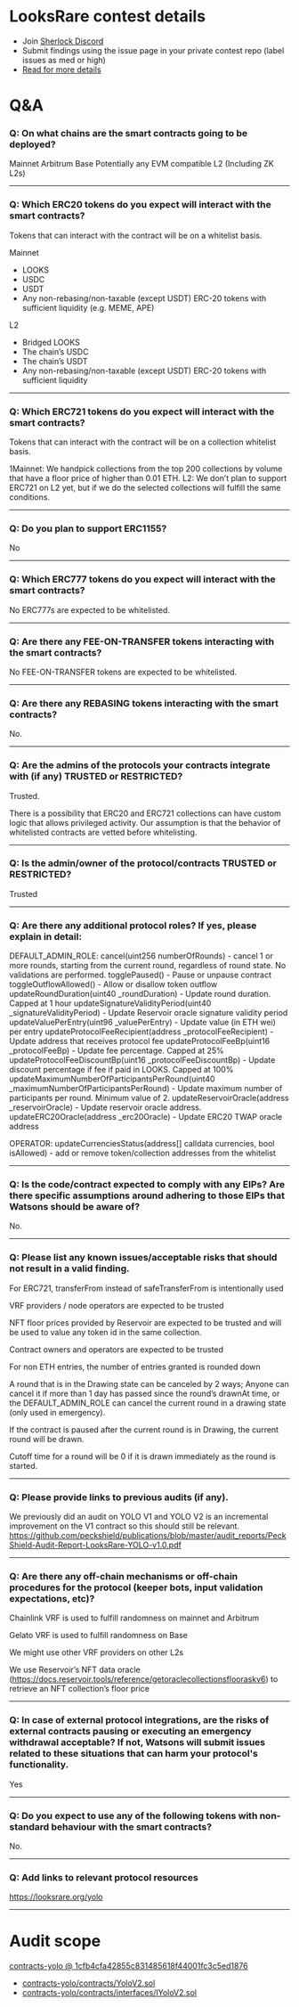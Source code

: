 
# LooksRare contest details

- Join [Sherlock Discord](https://discord.gg/MABEWyASkp)
- Submit findings using the issue page in your private contest repo (label issues as med or high)
- [Read for more details](https://docs.sherlock.xyz/audits/watsons)

# Q&A

### Q: On what chains are the smart contracts going to be deployed?
Mainnet
Arbitrum
Base
Potentially any EVM compatible L2 (Including ZK L2s)

___

### Q: Which ERC20 tokens do you expect will interact with the smart contracts? 
Tokens that can interact with the contract will be on a whitelist basis.

Mainnet
- LOOKS
- USDC
- USDT
- Any non-rebasing/non-taxable (except USDT) ERC-20 tokens with sufficient liquidity (e.g. MEME, APE)

L2
- Bridged LOOKS
- The chain’s USDC
- The chain’s USDT
- Any non-rebasing/non-taxable (except USDT) ERC-20 tokens with sufficient liquidity

___

### Q: Which ERC721 tokens do you expect will interact with the smart contracts? 
Tokens that can interact with the contract will be on a collection whitelist basis.

1Mainnet: We handpick collections from the top 200 collections by volume that have a floor price of higher than 0.01 ETH.
L2: We don’t plan to support ERC721 on L2 yet, but if we do the selected collections will fulfill the same conditions.

___

### Q: Do you plan to support ERC1155?
No
___

### Q: Which ERC777 tokens do you expect will interact with the smart contracts? 
No ERC777s are expected to be whitelisted.
___

### Q: Are there any FEE-ON-TRANSFER tokens interacting with the smart contracts?

No FEE-ON-TRANSFER tokens are expected to be whitelisted.
___

### Q: Are there any REBASING tokens interacting with the smart contracts?

No.
___

### Q: Are the admins of the protocols your contracts integrate with (if any) TRUSTED or RESTRICTED?
Trusted.

There is a possibility that ERC20 and ERC721 collections can have custom logic that allows privileged activity. Our assumption is that the behavior of whitelisted contracts are vetted before whitelisting.

___

### Q: Is the admin/owner of the protocol/contracts TRUSTED or RESTRICTED?
Trusted
___

### Q: Are there any additional protocol roles? If yes, please explain in detail:
DEFAULT_ADMIN_ROLE:
cancel(uint256 numberOfRounds) - cancel 1 or more rounds, starting from the current round, regardless of round state. No validations are performed.
togglePaused() - Pause or unpause contract
toggleOutflowAllowed() - Allow or disallow token outflow
updateRoundDuration(uint40 _roundDuration) - Update round duration. Capped at 1 hour
updateSignatureValidityPeriod(uint40 _signatureValidityPeriod) - Update Reservoir oracle signature validity period
updateValuePerEntry(uint96 _valuePerEntry) - Update value (in ETH wei) per entry
updateProtocolFeeRecipient(address _protocolFeeRecipient) - Update address that receives protocol fee
updateProtocolFeeBp(uint16 _protocolFeeBp) - Update fee percentage. Capped at 25%
updateProtocolFeeDiscountBp(uint16 _protocolFeeDiscountBp) - Update discount percentage if fee if paid in LOOKS. Capped at 100%
updateMaximumNumberOfParticipantsPerRound(uint40 _maximumNumberOfParticipantsPerRound) - Update maximum number of participants per round. Minimum value of 2.
updateReservoirOracle(address _reservoirOracle) - Update reservoir oracle address.
updateERC20Oracle(address _erc20Oracle) - Update ERC20 TWAP oracle address
 

OPERATOR:
 updateCurrenciesStatus(address[] calldata currencies, bool isAllowed) - add or remove token/collection addresses from the whitelist

___

### Q: Is the code/contract expected to comply with any EIPs? Are there specific assumptions around adhering to those EIPs that Watsons should be aware of?
No.
___

### Q: Please list any known issues/acceptable risks that should not result in a valid finding.
For ERC721, transferFrom instead of safeTransferFrom is intentionally used

VRF providers / node operators are expected to be trusted

NFT floor prices provided by Reservoir are expected to be trusted and will be used to value any token id in the same collection.

Contract owners and operators are expected to be trusted

For non ETH entries, the number of entries granted is rounded down

A round that is in the Drawing state can be canceled by 2 ways; Anyone can cancel it if more than 1 day has passed since the round’s drawnAt time, or the DEFAULT_ADMIN_ROLE can cancel the current round in a drawing state (only used in emergency).

If the contract is paused after the current round is in Drawing, the current round will be drawn.

Cutoff time for a round will be 0 if it is drawn immediately as the round is started.

___

### Q: Please provide links to previous audits (if any).
We previously did an audit on YOLO V1 and YOLO V2 is an incremental improvement on the V1 contract so this should still be relevant.
https://github.com/peckshield/publications/blob/master/audit_reports/PeckShield-Audit-Report-LooksRare-YOLO-v1.0.pdf 
___

### Q: Are there any off-chain mechanisms or off-chain procedures for the protocol (keeper bots, input validation expectations, etc)?
Chainlink VRF is used to fulfill randomness on mainnet and Arbitrum

Gelato VRF is used to fulfill randomness on Base

We might use other VRF providers on other L2s

We use Reservoir’s NFT data oracle (https://docs.reservoir.tools/reference/getoraclecollectionsflooraskv6) to retrieve an NFT collection’s floor price
___

### Q: In case of external protocol integrations, are the risks of external contracts pausing or executing an emergency withdrawal acceptable? If not, Watsons will submit issues related to these situations that can harm your protocol's functionality.
Yes 
___

### Q: Do you expect to use any of the following tokens with non-standard behaviour with the smart contracts?
No.
___

### Q: Add links to relevant protocol resources
https://looksrare.org/yolo
___



# Audit scope


[contracts-yolo @ 1cfb4cfa42855c831485618f44001fc3c5ed1876](https://github.com/LooksRare/contracts-yolo/tree/1cfb4cfa42855c831485618f44001fc3c5ed1876)
- [contracts-yolo/contracts/YoloV2.sol](contracts-yolo/contracts/YoloV2.sol)
- [contracts-yolo/contracts/interfaces/IYoloV2.sol](contracts-yolo/contracts/interfaces/IYoloV2.sol)

